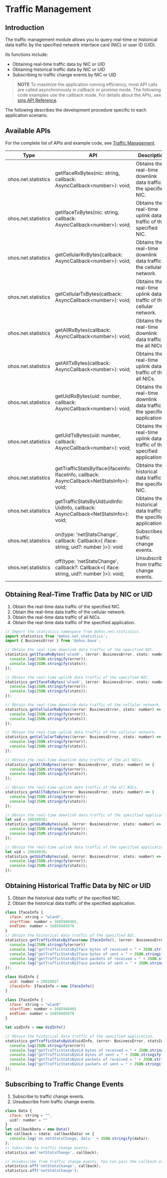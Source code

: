 # Traffic Management

## Introduction

The traffic management module allows you to query real-time or historical data traffic by the specified network interface card (NIC) or user ID (UID).

Its functions include:

- Obtaining real-time traffic data by NIC or UID
- Obtaining historical traffic data by NIC or UID
- Subscribing to traffic change events by NIC or UID

> **NOTE**
> To maximize the application running efficiency, most API calls are called asynchronously in callback or promise mode. The following code examples use the callback mode. For details about the APIs, see [sms API Reference](../reference/apis/js-apis-net-statistics.md).

The following describes the development procedure specific to each application scenario.

## Available APIs

For the complete list of APIs and example code, see [Traffic Management](../reference/apis/js-apis-net-statistics.md).

| Type               | API                                                                                       | Description                      |
| ------------------- | ------------------------------------------------------------------------------------------- | ------------------------------ |
| ohos.net.statistics | getIfaceRxBytes(nic: string, callback: AsyncCallback\<number>): void;                       | Obtains the real-time downlink data traffic of the specified NIC. |
| ohos.net.statistics | getIfaceTxBytes(nic: string, callback: AsyncCallback\<number>): void;                       | Obtains the real-time uplink data traffic of the specified NIC. |
| ohos.net.statistics | getCellularRxBytes(callback: AsyncCallback\<number>): void;                                 | Obtains the real-time downlink data traffic of the cellular network.    |
| ohos.net.statistics | getCellularTxBytes(callback: AsyncCallback\<number>): void;                                 | Obtains the real-time uplink data traffic of the cellular network.    |
| ohos.net.statistics | getAllRxBytes(callback: AsyncCallback\<number>): void;                                      | Obtains the real-time downlink data traffic of the all NICs. |
| ohos.net.statistics | getAllTxBytes(callback: AsyncCallback\<number>): void;                                      | Obtains the real-time uplink data traffic of the all NICs. |
| ohos.net.statistics | getUidRxBytes(uid: number, callback: AsyncCallback\<number>): void;                         | Obtains the real-time downlink data traffic of the specified application. |
| ohos.net.statistics | getUidTxBytes(uid: number, callback: AsyncCallback\<number>): void;                         | Obtains the real-time uplink data traffic of the specified application. |
| ohos.net.statistics | getTrafficStatsByIface(ifaceInfo: IfaceInfo, callback: AsyncCallback\<NetStatsInfo>): void; | Obtains the historical data traffic of the specified NIC.     |
| ohos.net.statistics | getTrafficStatsByUid(uidInfo: UidInfo, callback: AsyncCallback\<NetStatsInfo>): void;       | Obtains the historical data traffic of the specified application.     |
| ohos.net.statistics | on(type: 'netStatsChange', callback: Callback\<{ iface: string, uid?: number }>): void      | Subscribes to traffic change events.        |
| ohos.net.statistics | off(type: 'netStatsChange', callback?: Callback\<{ iface: string, uid?: number }>): void;   | Unsubscribes from traffic change events.    |

## Obtaining Real-Time Traffic Data by NIC or UID

1. Obtain the real-time data traffic of the specified NIC. 
2. Obtain the real-time data traffic of the cellular network.
3. Obtain the real-time data traffic of all NICs. 
4. Obtain the real-time data traffic of the specified application. 

```js
// Import the statistics namespace from @ohos.net.statistics.
import statistics from '@ohos.net.statistics';
import { BusinessError } from '@ohos.base';

// Obtain the real-time downlink data traffic of the specified NIC. 
statistics.getIfaceRxBytes('wlan0', (error: BusinessError, stats: number) => {
  console.log(JSON.stringify(error));
  console.log(JSON.stringify(stats));
});

// Obtain the real-time uplink data traffic of the specified NIC. 
statistics.getIfaceTxBytes('wlan0', (error: BusinessError, stats: number) => {
  console.log(JSON.stringify(error));
  console.log(JSON.stringify(stats));
});

// Obtain the real-time downlink data traffic of the cellular network.
statistics.getCellularRxBytes((error: BusinessError, stats: number) => {
  console.log(JSON.stringify(error));
  console.log(JSON.stringify(stats));
});

// Obtain the real-time uplink data traffic of the cellular network.
statistics.getCellularTxBytes((error: BusinessError, stats: number) => {
  console.log(JSON.stringify(error));
  console.log(JSON.stringify(stats));
});

// Obtain the real-time downlink data traffic of the all NICs. 
statistics.getAllRxBytes((error: BusinessError, stats: number) => {
  console.log(JSON.stringify(error));
  console.log(JSON.stringify(stats));
});

// Obtain the real-time uplink data traffic of the all NICs. 
statistics.getAllTxBytes((error: BusinessError, stats: number) => {
  console.log(JSON.stringify(error));
  console.log(JSON.stringify(stats));
});

// Obtain the real-time downlink data traffic of the specified application. 
let uid = 20010038;
statistics.getUidRxBytes(uid, (error: BusinessError, stats: number) => {
  console.log(JSON.stringify(error));
  console.log(JSON.stringify(stats));
});

// Obtain the real-time uplink data traffic of the specified application. 
let uid = 20010038;
statistics.getUidTxBytes(uid, (error: BusinessError, stats: number) => {
  console.log(JSON.stringify(error));
  console.log(JSON.stringify(stats));
});
```

## Obtaining Historical Traffic Data by NIC or UID

1. Obtain the historical data traffic of the specified NIC. 
2. Obtain the historical data traffic of the specified application. 

```js
class IfaceInfo {
  iface: string = "wlan0",
  startTime: number = 1685948465,
  endTime: number = 16859485670
}
// Obtain the historical data traffic of the specified NIC. 
statistics.getTrafficStatsByIface(new IfaceInfo(), (error: BusinessError, statsInfo: object) => {
  console.log(JSON.stringify(error))
  console.log("getTrafficStatsByIface bytes of received = " + JSON.stringify(statsInfo.rxBytes));
  console.log("getTrafficStatsByIface bytes of sent = " + JSON.stringify(statsInfo.txBytes));
  console.log("getTrafficStatsByIface packets of received = " + JSON.stringify(statsInfo.rxPackets));
  console.log("getTrafficStatsByIface packets of sent = " + JSON.stringify(statsInfo.txPackets));
});

class UidInfo {
  uid: number = 20010037
  ifaceInfo: IfaceInfo = new IfaceInfo()
}

class IfaceInfo {
  iface: string = "wlan0"
  startTime: number = 1685948465
  endTime: number = 16859485670
}

let uidInfo = new UidInfo()

// Obtain the historical data traffic of the specified application. 
statistics.getTrafficStatsByUid(uidInfo, (error: BusinessError, statsInfo: object) => {
  console.log(JSON.stringify(error))
  console.log("getTrafficStatsByUid bytes of received = " + JSON.stringify(statsInfo.rxBytes));
  console.log("getTrafficStatsByUid bytes of sent = " + JSON.stringify(statsInfo.txBytes));
  console.log("getTrafficStatsByUid packets of received = " + JSON.stringify(statsInfo.rxPackets));
  console.log("getTrafficStatsByUid packets of sent = " + JSON.stringify(statsInfo.txPackets));
});
```

## Subscribing to Traffic Change Events

1. Subscribe to traffic change events.
2. Unsubscribe from traffic change events.

```js
class Data {
  iface: string = "",
  uid?: number = ""
}
let callbackData = new Data()
let callback = (data: callbackData) => {
  console.log('on netStatsChange, data:' + JSON.stringify(data));
};
// Subscribe to traffic change events.
statistics.on('netStatsChange', callback);

// Unsubscribe from traffic change events. You can pass the callback of the **on** function if you want to unsubscribe from a certain type of event. If you do not pass the callback, you will unsubscribe from all events.
statistics.off('netStatsChange', callback);
statistics.off('netStatsChange');
```
